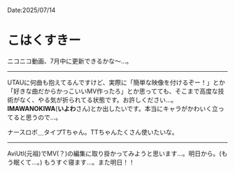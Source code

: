 Date:2025/07/14
# こはくすきー

ニコニコ動画、7月中に更新できるかな～…。

---

UTAUに何曲も抱えてるんですけど、実際に「簡単な映像を付けるぞー！」とか「好きな曲だからかっこいいMV作ったろ」とか思ってても、そこまで高度な技術がなく、やる気が折られてる状態です。お許しください…。
**IMAWANOKIWA**(**いよわ**さん)とか出したいです。本当にキャラがかわいく立ってると思うので…。

ナースロボ＿タイプTちゃん。TTちゃんたくさん使いたいな。

---

AviUtl(元祖)でMV(？)の編集に取り掛かってみようと思います…。明日から。(もう眠くて…。)
もうすぐ寝ます…。また明日！！
